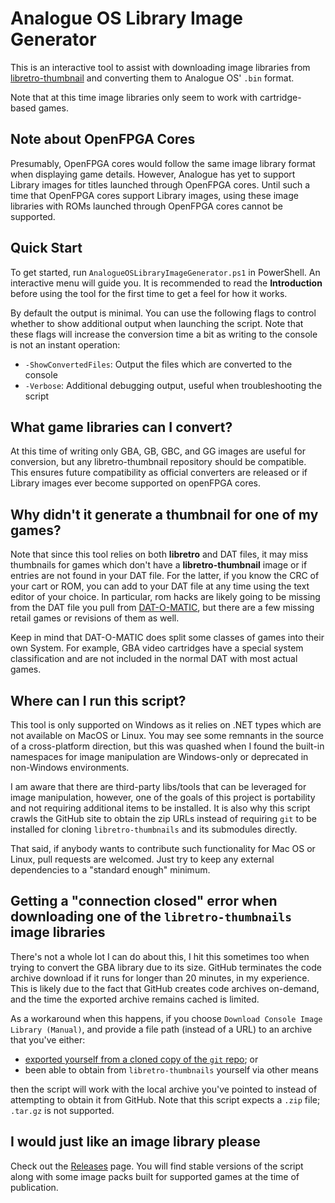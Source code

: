 # Analogue OS Library Image Generator

This is an interactive tool to assist with downloading image libraries from
[libretro-thumbnail](https://github.com/libretro-thumbnails/libretro-thumbnails)
and converting them to Analogue OS' ``.bin`` format.

Note that at this time image libraries only seem to work with cartridge-based
games.

## Note about OpenFPGA Cores
Presumably, OpenFPGA cores would follow the same image library format when displaying
game details. However, Analogue has yet to support Library images for titles launched
through OpenFPGA cores. Until such a time that OpenFPGA cores support Library images,
using these image libraries with ROMs launched through OpenFPGA cores cannot be
supported. 

## Quick Start
To get started, run `AnalogueOSLibraryImageGenerator.ps1` in PowerShell. An
interactive menu will guide you. It is recommended to read the **Introduction**
before using the tool for the first time to get a feel for how it works.

By default the output is minimal. You can use the following flags to control
whether to show additional output when launching the script. Note that these
flags will increase the conversion time a bit as writing to the console is not
an instant operation:

- `-ShowConvertedFiles`: Output the files which are converted to the console
- `-Verbose`: Additional debugging output, useful when troubleshooting the script

## What game libraries can I convert?
At this time of writing only GBA, GB, GBC, and GG images are useful for
conversion, but any libretro-thumbnail repository should be compatible.
This ensures future compatibility as official converters are released or if
Library images ever become supported on openFPGA cores.

## Why didn't it generate a thumbnail for one of my games?
Note that since this tool relies on both **libretro** and DAT files, it may miss
thumbnails for games which don't have a **libretro-thumbnail** image or if entries
are not found in your DAT file. For the latter, if you know the CRC of your
cart or ROM, you can add to your DAT file at any time using the text editor of
your choice. In particular, rom hacks are likely going to be missing from
the DAT file you pull from [DAT-O-MATIC](https://datomatic.no-intro.org/), but there are a few missing retail games
or revisions of them as well.

Keep in mind that DAT-O-MATIC does split some classes of games into their own
System. For example, GBA video cartridges have a special system classification
and are not included in the normal DAT with most actual games.

## Where can I run this script?
This tool is only supported on Windows as it relies on .NET types which are
not available on MacOS or Linux. You may see some remnants in the source of a
cross-platform direction, but this was quashed when I found the built-in namespaces
for image manipulation are Windows-only or deprecated in non-Windows environments.

I am aware that there are third-party libs/tools that can be leveraged for image
manipulation, however, one of the goals of this project is portability and not
requiring additional items to be installed. It is also why this script crawls
the GitHub site to obtain the zip URLs instead of requiring `git` to be installed
for cloning `libretro-thumbnails` and its submodules directly.

That said, if anybody wants to contribute such functionality for Mac OS or Linux,
pull requests are welcomed. Just try to keep any external dependencies to a
"standard enough" minimum.

## Getting a "connection closed" error when downloading one of the `libretro-thumbnails` image libraries
There's not a whole lot I can do about this, I hit this sometimes too when trying to convert
the GBA library due to its size. GitHub terminates the code archive download if it runs for
longer than 20 minutes, in my experience. This is likely due to the fact that GitHub
creates code archives on-demand, and the time the exported archive remains cached is limited.

As a workaround when this happens, if you choose `Download Console Image Library (Manual)`,
and provide a file path (instead of a URL) to an archive that you've either:

- [exported yourself from a cloned copy of the `git` repo](./create-local-archive.md); or
- been able to obtain from `libretro-thumbnails` yourself via other means

then the script will work with the local archive you've pointed to instead of attempting to
obtain it from GitHub. Note that this script expects a `.zip` file; `.tar.gz` is not supported.

## I would just like an image library please
Check out the [Releases](https://github.com/codewario/PocketLibraryImageConversion/releases)
page. You will find stable versions of the script along with
some image packs built for supported games at the time of publication.
